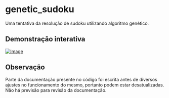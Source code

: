 # genetic_sudoku

Uma tentativa da resolução de sudoku utilizando algoritmo genético.

## Demonstração interativa

[![image](https://user-images.githubusercontent.com/62521620/139733630-f2aaf4aa-e1db-403f-88fc-2193a80a9eb4.png)](https://h80r.github.io/ia-genetic-sudoku/#/)

## Observação

Parte da documentação presente no código foi escrita antes de diversos ajustes no funcionamento do mesmo, portanto podem estar desatualizadas.
Não há previsão para revisão da documentação.

